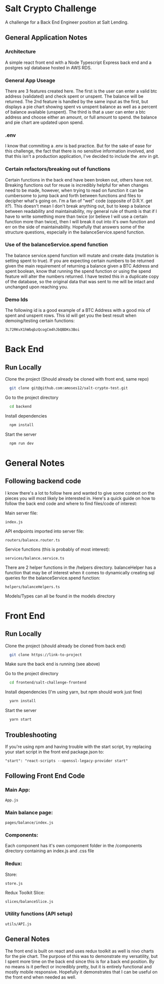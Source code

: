 # Salt Crypto Challenge

A challenge for a Back End Engineer position at Salt Lending.

## General Application Notes

### Architecture

A simple react front end with a Node Typescript Express back end and a postgres sql database
hosted in AWS RDS.

### General App Useage

There are 3 features created here. The first is the user can enter a valid btc address (validated)
and check spent or unspent. The balance will be returned. The 2nd feature is handled by the same
input as the first, but displays a pie chart showing spent vs unspent balance as well as a percent
of balance available (unspent). The third is that a user can enter a btc address and choose either
an amount, or full amount to spend. the balance and pie chart are updated upon spend.

### .env

I know that commiting a .env is bad practice. But for the sake of ease for this challenge,
the fact that there is no sensitive information involved, and that this isn't a production
application, I've decided to include the .env in git.

### Certain refactors/breaking out of functions

Certain functions in the back end have been broken out, others have not. Breaking functions
out for reuse is incredibly helpful for when changes need to be made, however, when trying
to read on function it can be cumbersome to jump back and forth between functions and files
to decipher what's going on. I'm a fan of "wet" code (opposite of D.R.Y. get it?). This
doesn't mean I don't break anything out, but to keep a balance between readability and
maintainability, my general rule of thumb is that if I have to write something more than
twice (or believe I will use a certain function more than twice), then I will break it out
into it's own function and err on the side of maintainability. Hopefully that answers some
of the structure questions, especially in the balanceService.spend function.

### Use of the balanceService.spend function

The balance service.spend function will mutate and create data (mutation is setting spent
to true). If you are expecting certain numbers to be returned given the main requirement
of returning a balance given a BTC Address and spent boolean, know that running the spend
function or using the spend feature will alter the numbers returned. I have tested this in
a duplicate copy of the database, so the original data that was sent to me will be intact
and unchanged upon reaching you.

### Demo Ids

The following id is a good example of a BTC Address with a good mix of spent and unspent
rows. This id will get you the best result when demoing/testing certain functions:

```
3L72RKvX1hWbqbzQcogCm4hJbQBDKs3Boi
```

# Back End

## Run Locally

Clone the project (Should already be cloned with front end, same repo)

```bash
  git clone git@github.com:amoses12/salt-crypto-test.git
```

Go to the project directory

```bash
  cd backend
```

Install dependencies

```bash
  npm install
```

Start the server

```bash
  npm run dev
```

# General Notes

## Following backend code

I know there's a lot to follow here and wanted to give some context on the pieces you will
most likely be interested in. Here's a quick guide on how to follow the back end code and
where to find files/code of interest:

Main server file:

```
index.js
```

API endpoints imported into server file:

```
routers/balance.router.ts
```

Service functions (this is probably of most interest):

```
services/balance.service.ts
```

There are 2 helper functions in the /helpers directory. balanceHelper has a function
that may be of interest when it comes to dynamically creating sql queries for the
balanceService.spend function:

```
helpers/balanceHelpers.ts
```

Models/Types can all be found in the models directory

# Front End

## Run Locally

Clone the project (should already be cloned from back end)

```bash
  git clone https://link-to-project
```

Make sure the back end is running (see above)

Go to the project directory

```bash
  cd frontend/salt-challenge-frontend
```

Install dependencies (I'm using yarn, but npm should work just fine)

```bash
  yarn install
```

Start the server

```bash
  yarn start
```

## Troubleshooting

If you're using npm and having trouble with the start script, try replacing your start
script in the front end package.json to:

```
"start": "react-scripts --openssl-legacy-provider start"
```

## Following Front End Code

### Main App:

```
App.js
```

### Main balance page:

```
pages/balance/index.js
```

### Components:

Each component has it's own component folder in the /components directory containing
an index.js and .css file

### Redux:

Store:

```
store.js
```

Redux Toolkit Slice:

```
slices/balanceSlice.js
```

### Utility functions (API setup)

```
utils/API.js
```

## General Notes

The front end is built on react and uses redux toolkit as well is nivo charts for the
pie chart. The purpose of this was to demonstrate my versatility, but I spent more time on
the back end since this is for a back end position. By no means is it perfect or incredibly pretty,
but it is entirely functional and mostly mobile responsive. Hopefully
it demonstrates that I can be useful on the front end when needed as well.
